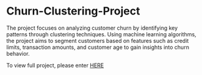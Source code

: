 # Churn-Clustering-Project
The project focuses on analyzing customer churn by identifying key patterns through clustering techniques. Using machine learning algorithms, the project aims to segment customers based on features such as credit limits, transaction amounts, and customer age to gain insights into churn behavior.

To view full project, please enter [HERE](https://chinhng275.github.io/Customer_Churn_Project/Customer_Churn_Project_PDF.pdf)
